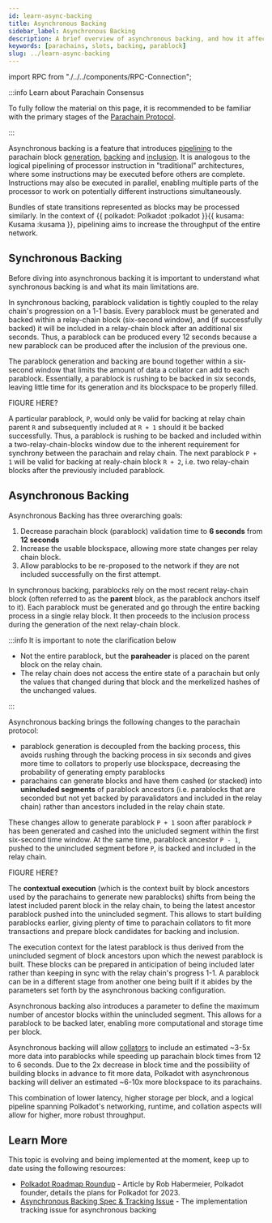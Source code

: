 ```yaml
---
id: learn-async-backing
title: Asynchronous Backing
sidebar_label: Asynchronous Backing
description: A brief overview of asynchronous backing, and how it affects Polkadot's scalability.
keywords: [parachains, slots, backing, parablock]
slug: ../learn-async-backing
---
```


import RPC from "./../../components/RPC-Connection";

:::info Learn about Parachain Consensus

To fully follow the material on this page, it is recommended to be familiar with the primary stages of
the [Parachain Protocol](./learn-parachains-protocol.md).

:::

Asynchronous backing is a feature that introduces
[pipelining](https://www.techtarget.com/whatis/definition/pipelining) to the parachain block
[generation](./learn-parachains-protocol.md), [backing](./learn-parachains-protocol.md) and
[inclusion](./learn-parachains-protocol.md). It is analogous to the logical pipelining of processor
instruction in "traditional" architectures, where some instructions may be executed before others
are complete. Instructions may also be executed in parallel, enabling multiple parts of the
processor to work on potentially different instructions simultaneously.

Bundles of state transitions represented as blocks may be processed similarly. In the context of
{{ polkadot: Polkadot :polkadot }}{{ kusama: Kusama :kusama }}, pipelining aims to increase the
throughput of the entire network.

## Synchronous Backing

Before diving into asynchronous backing it is important to understand what synchronous backing is
and what its main limitations are.

In synchronous backing, parablock validation is tightly coupled to the relay chain's progression on
a 1-1 basis. Every parablock must be generated and backed within a relay-chain block (six-second
window), and (if successfully backed) it will be included in a relay-chain block after an additional
six seconds. Thus, a parablock can be produced every 12 seconds because a new parablock can be
produced after the inclusion of the previous one.

The parablock generation and backing are bound together within a six-second window that limits the
amount of data a collator can add to each parablock. Essentially, a parablock is rushing to be
backed in six seconds, leaving little time for its generation and its blockspace to be properly
filled.

FIGURE HERE?

A particular parablock, `P`, would only be valid for backing at relay chain parent `R` and
subsequently included at `R + 1` should it be backed successfully. Thus, a parablock is rushing to
be backed and included within a two-relay-chain-blocks window due to the inherent requirement for
synchrony between the parachain and relay chain. The next parablock `P + 1` will be valid for
backing at realy-chain block `R + 2`, i.e. two relay-chain blocks after the previously included
parablock.

## Asynchronous Backing

Asynchronous Backing has three overarching goals:

1. Decrease parachain block (parablock) validation time to **6 seconds** from **12 seconds**
2. Increase the usable blockspace, allowing more state changes per relay chain block.
3. Allow parablocks to be re-proposed to the network if they are not included successfully on the
   first attempt.

In synchronous backing, parablocks rely on the most recent relay-chain block (often referred to as
the **parent** block, as the parablock anchors itself to it). Each parablock must be generated and
go through the entire backing process in a single relay block. It then proceeds to the inclusion
process during the generation of the next relay-chain block.

:::info It is important to note the clarification below

- Not the entire parablock, but the **paraheader** is placed on the parent block on the relay chain.
- The relay chain does not access the entire state of a parachain but only the values that changed
  during that block and the merkelized hashes of the unchanged values.

:::

Asynchronous backing brings the following changes to the parachain protocol:

- parablock generation is decoupled from the backing process, this avoids rushing through the
  backing process in six seconds and gives more time to collators to properly use blockspace,
  decreasing the probability of generating empty parablocks
- parachains can generate blocks and have them cashed (or stacked) into **unincluded segments** of
  parablock ancestors (i.e. parablocks that are seconded but not yet backed by paravalidators and
  included in the relay chain) rather than ancestors included in the relay chain state.

These changes allow to generate parablock `P + 1` soon after parablock `P` has been generated and
cashed into the unicluded segment within the first six-second time window. At the same time,
parablock ancestor `P - 1`, pushed to the unincluded segment before `P`, is backed and included in
the relay chain.

FIGURE HERE?

The **contextual execution** (which is the context built by block ancestors used by the parachains
to generate new parablocks) shifts from being the latest included parent block in the relay chain,
to being the latest ancestor parablock pushed into the unincluded segment. This allows to start
building parablocks earlier, giving plenty of time to parachain collators to fit more transactions
and prepare block candidates for backing and inclusion.

The execution context for the latest parablock is thus derived from the unincluded segment of block
ancestors upon which the newest parablock is built. These blocks can be prepared in anticipation of
being included later rather than keeping in sync with the relay chain's progress 1-1. A parablock
can be in a different stage from another one being built if it abides by the parameters set forth by
the asynchronous backing configuration.

Asynchronous backing also introduces a parameter to define the maximum number of ancestor blocks
within the unincluded segment. This allows for a parablock to be backed later, enabling more
computational and storage time per block.

Asynchronous backing will allow [collators](./learn-parachains-protocol.md#collators) to include an
estimated ~3-5x more data into parablocks while speeding up parachain block times from 12 to 6
seconds. Due to the 2x decrease in block time and the possibility of building blocks in advance to
fit more data, Polkadot with asynchronous backing will deliver an estimated ~6-10x more blockspace
to its parachains.

This combination of lower latency, higher storage per block, and a logical pipeline spanning
Polkadot's networking, runtime, and collation aspects will allow for higher, more robust throughput.

## Learn More

This topic is evolving and being implemented at the moment, keep up to date using the following
resources:

- [Polkadot Roadmap Roundup](https://polkadot.network/blog/polkadot-roadmap-roundup) - Article by
  Rob Habermeier, Polkadot founder, details the plans for Polkadot for 2023.
- [Asynchronous Backing Spec & Tracking Issue](https://github.com/paritytech/polkadot/issues/3779) -
  The implementation tracking issue for asynchronous backing
